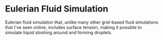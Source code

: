 # Eulerian Fluid Simulation

Eulerian fluid simulation that, unlike many other grid-based fluid simulations that I've seen online, includes surface tension, making it possible to simulate liquid sloshing around and forming droplets.
